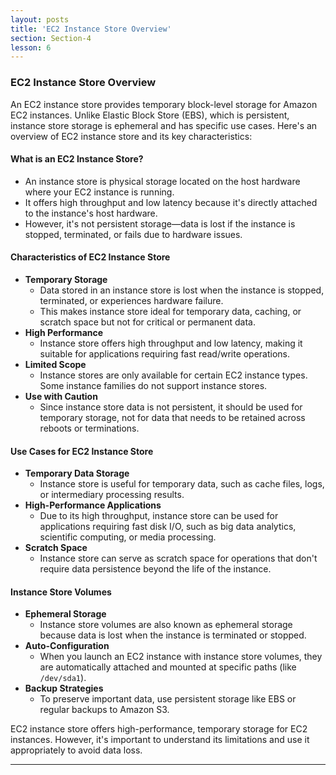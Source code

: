 ```yaml
---
layout: posts
title: 'EC2 Instance Store Overview'
section: Section-4
lesson: 6
---
```


### EC2 Instance Store Overview

An EC2 instance store provides temporary block-level storage for Amazon EC2 instances. Unlike Elastic Block Store (EBS), which is persistent, instance store storage is ephemeral and has specific use cases. Here's an overview of EC2 instance store and its key characteristics:

<!-- pagebreak -->

#### What is an EC2 Instance Store?

- An instance store is physical storage located on the host hardware where your EC2 instance is running.
- It offers high throughput and low latency because it's directly attached to the instance's host hardware.
- However, it's not persistent storage—data is lost if the instance is stopped, terminated, or fails due to hardware issues.

<!-- pagebreak -->

#### Characteristics of EC2 Instance Store

- **Temporary Storage**
  - Data stored in an instance store is lost when the instance is stopped, terminated, or experiences hardware failure.
  - This makes instance store ideal for temporary data, caching, or scratch space but not for critical or permanent data.
- **High Performance**
  - Instance store offers high throughput and low latency, making it suitable for applications requiring fast read/write operations.
- **Limited Scope**
  - Instance stores are only available for certain EC2 instance types. Some instance families do not support instance stores.
- **Use with Caution**
  - Since instance store data is not persistent, it should be used for temporary storage, not for data that needs to be retained across reboots or terminations.

<!-- pagebreak -->

#### Use Cases for EC2 Instance Store

- **Temporary Data Storage**
  - Instance store is useful for temporary data, such as cache files, logs, or intermediary processing results.
- **High-Performance Applications**
  - Due to its high throughput, instance store can be used for applications requiring fast disk I/O, such as big data analytics, scientific computing, or media processing.
- **Scratch Space**
  - Instance store can serve as scratch space for operations that don't require data persistence beyond the life of the instance.

<!-- pagebreak -->

#### Instance Store Volumes

- **Ephemeral Storage**
  - Instance store volumes are also known as ephemeral storage because data is lost when the instance is terminated or stopped.
- **Auto-Configuration**
  - When you launch an EC2 instance with instance store volumes, they are automatically attached and mounted at specific paths (like `/dev/sda1`).
- **Backup Strategies**
  - To preserve important data, use persistent storage like EBS or regular backups to Amazon S3.

EC2 instance store offers high-performance, temporary storage for EC2 instances. However, it's important to understand its limitations and use it appropriately to avoid data loss.

---
